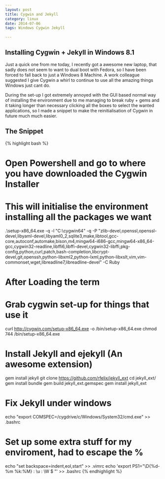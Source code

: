 ```yaml
---
layout: post
title: Cygwin and Jekyll
category: linux
date: 2014-07-06
tags: Windows Cygwin Jekyll
 
---
```


<div id="maincontent">
<h2 id=""> <a> Installing Cygwin + Jekyll in Windows 8.1  </a> </h2>
<p>
Just a quick one from me today, I recently got a awesome new laptop, that sadly does not seem to want to dual boot with Fedora, so I have been forced to fall back to just a Windows 8 Machine. A work colleague suggested I give Cygwin a whirl to continue to use all the amazing things Windows just cant do.
</p>

<p>
During the set-up I got extremely annoyed with the GUI based normal way of installing the environment due to me managing to break ruby + gems and it taking longer than necessary clicking all the boxes to select the wanted applications, so I made a snippet to make the reinitialisation of Cygwin in future much much easier. 
</p>

<h2><a> The Snippet</a> </h2>
{% highlight bash %}

# Open Powershell and go to where you have downloaded the Cygwin Installer

# This will initialise the environment installing all the packages we want
.\setup-x86_64.exe -q -l "C:\cygwin64" -q -P "zlib-devel,openssl,openssl-devel,libyaml-devel,libyaml0_2,sqlite3,make,libtool,gcc-core,autoconf,automake,bison,m4,mingw64-i686-gcc,mingw64-x86_64-gcc,cygwin32-readline,libffi6,libffi-devel,cygwin32-libffi,pkg-config,python,curl,patch,bash-completion,libcrypt-devel,git,openssh,python-libxml2,python-lxml,python-libxslt,vim,vim-commonset,wget,libreadline7,libreadline-devel" -C Ruby

# After Loading the term
# Grab cygwin set-up for things that use it
curl http://cygwin.com/setup-x86_64.exe -o /bin/setup-x86_64.exe
chmod 744 /bin/setup-x86_64.exe

# Install Jekyll and ejekyll (An awesome extension)
gem install jekyll
git clone https://github.com/rfelix/jekyll_ext
cd jekyll_ext/
gem install bundle
gem build jekyll_ext.gemspec
gem install jekyll_ext

# Fix Jekyll under windows
echo "export COMSPEC=/cygdrive/c/Windows/System32/cmd.exe" >> .bashrc

# Set up some extra stuff for my enviroment, had to escape the %
echo "set backspace=indent,eol,start" >> .vimrc
echo 'export PS1="\D{\%d-\%m \%k:\%M} : \u : \W \$ "' >> .bashrc
{% endhighlight %}

</div>

